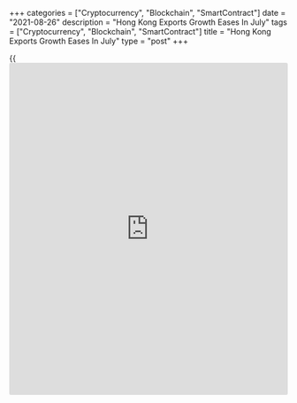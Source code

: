 +++
categories = ["Cryptocurrency", "Blockchain", "SmartContract"]
date = "2021-08-26"
description = "Hong Kong Exports Growth Eases In July"
tags = ["Cryptocurrency", "Blockchain", "SmartContract"]
title = "Hong Kong Exports Growth Eases In July"
type = "post"
+++

{{<iframe id="large-banner" src="https://www.bounty.group/#slide=22.0" width="100%" height="600" scrolling="no" style="border: 0px solid rgb(216, 221, 230); border-radius: 3px;">}}

Hong Kong's merchandise exports grew at a softer pace in July, data from
the Census and Statistics Department showed on Thursday.

Exports rose 26.9 percent year-on-year in July, after a 33.0 percent
increase in June.

Imports gained 26.1 percent annually in July, after a 31.9 percent
increase in the previous month.

The trade deficit widened to HK$34.981 billion in July from HK$29.816
billion in the same month last year. In June, the deficit was HK$40.455
billion.

"Yet, the resurgence of the COVID-19 epidemic in many economies due to
the spread of the Delta variant has heightened the uncertainty over the
global economic outlook," a government spokesman said.

For comments and feedback [contact](https://www.playgroundfx.com/contact/): editorial@rtt[news](https://www.letsplayfx.com/blog/forex-news-website/).com

[Economic News][1]

 **What parts of the world are seeing the best (and worst) economic
performances lately? Click[here][2] to check out our [Econ Scorecard][2]
and find out! See up-to-the-moment [ranking](https://www.playgroundfx.com/blog/crypto-exchange-ranking/)s for the best and worst
performers in [GDP][3], [unemployment rate][4], [inflation][5] and much
more.**

   1. www.rtt[news](https://www.letsplayfx.com/blog/forex-news-website/).com/Content/EconomicNews.aspx
   2. www.rtt[news](https://www.letsplayfx.com/blog/forex-news-website/).com/economic-scorecard/world-rank/industrial-production/highest-performance.aspx
   3. www.rtt[news](https://www.letsplayfx.com/blog/forex-news-website/).com/economic-scorecard/world-rank/GDP/highest-performance.aspx
   4. www.rtt[news](https://www.letsplayfx.com/blog/forex-news-website/).com/economic-scorecard/world-rank/unemployment-rate/lowest-performance.aspx
   5. www.rtt[news](https://www.letsplayfx.com/blog/forex-news-website/).com/economic-scorecard/world-rank/CPI/highest-performance.aspx